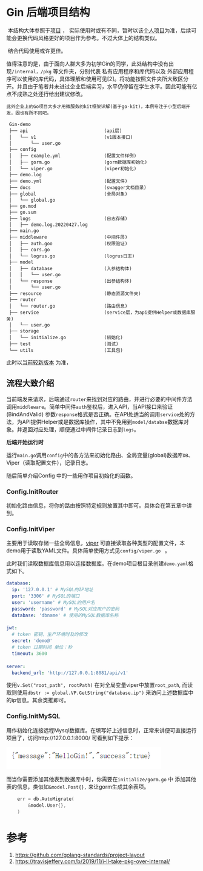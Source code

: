 # Gin 后端项目结构



​	本结构大体参照于[项目](https://github.com/flipped-aurora/gin-vue-admin) ， 实际使用时或有不同，暂时以该[个人项目](https://github.com/BFlameSwift/SlimeScholar-Go)为准，后续可能会更换代码风格更好的项目作为参考。不过大体上的结构类似。

​	结合代码使用或许更佳。

​	值得注意的是，由于面向人群大多为初学Gin的同学，此处结构中没有出现`/internal，/pkg` 等文件夹，分别代表 私有应用程序和库代码以及 外部应用程序可以使用的库代码，具体理解和使用可见[2]。将功能按照文件夹所大致区分开。并且由于笔者并未进过企业后端实习，水平仍停留在学生水平。因此可能有亿点不成熟之处还行给出建议修改。


	此外企业上的Go项目大多才用微服务的kit框架详解(基于go-kit)，本例专注于小型后端开发，固也有所不同吧。

```text
 Gin-demo
 ├── api					 		(api层)
 │   └── v1							(v1版本接口)	
 │       └── user.go
 ├── config
 │   ├── example.yml				(配置文件样例)
 │   ├── gorm.go					(gorm数据库初始化) 
 │   └── viper.go					(viper初始化)
 ├── demo.log
 ├── demo.yml						(配置文件)
 ├── docs							(swagger文档目录)
 ├── global							(全局对象) 
 │   └── global.go
 ├── go.mod
 ├── go.sum
 ├── logs							(日志存储) 
 │   ├── demo.log.20220427.log
 ├── main.go
 ├── middleware						(中间件层)  
 │   ├── auth.goo					(权限验证) 
 │   ├── cors.go
 │   └── logrus.go					(logrus日志) 
 ├── model
 │   ├── database					(入参结构体)   
 │   │   └── user.go
 │   └── response					(出参结构体)   
 │       └── user.go
 ├── resource						(静态资源文件夹)  
 ├── router
 │   └── router.go					(路由信息)
 ├── service						(service层，为api提供Helper或数据库服务) 
 │   └── user.go
 ├── storage
 │   └── initialize.go				(初始化)   
 ├── test							(测试) 
 └── utils							(工具包)   

```



此时以[当前较新版本](https://github.com/Super-BUAA-2021/Gin-demo/) 为准，



## 流程大致介绍

当前端发来请求，后端通过`router`来找到对应的路由，并进行必要的中间件方法调用`middleware`。简单中间件`auth`鉴权后，进入API，当API接口来验证(BindAndValid) 参数`response`格式是否正确。在API处适当的调用`service`处的方法，为API提供Helper或是数据库操作，其中不免用到`model/databse`数据库对象。并返回对应处理，顺便通过中间件记录日志到`logs`。



**后端开始运行时**

运行`main.go`调用`config`中的各方法来初始化路由、全局变量(global)数据库`DB`、Viper（读取配置文件），记录日志。



随后简单介绍Config 中的一些用作项目初始化的函数。

### Config.InitRouter

初始化路由信息，将你的路由按照特定规则放置其中即可。具体会在第五章中讲到。

### Config.InitViper

主要用于读取存储一些全局信息，[viper](https://github.com/spf13/viper) 可直接读取各种类型的配置文件，本demo用于读取YAML文件。具体简单使用方式见`config/viper.go ` 。 

此时我们读取数据库信息用以连接数据库。在demo项目根目录创建`demo.yaml`格式如下。

```yaml
database:
  ip: '127.0.0.1' # MySQL的IP地址
  port: '3306' # MySQL的端口
  user: 'username' # MySQL的用户名
  password: 'password' # MySQL对应用户的密码
  database: 'dbname' # 使用的MySQL数据库名称

jwt:
  # token 密钥，生产环境时及的修改
  secret: 'demo@'
  # token 过期时间 单位：秒
  timeout: 3600

server:
  backend_url: 'http://127.0.0.1:8081/api/v1'
```

使用`v.Set("root_path", rootPath)` 在对全局变量viper中放置`root_path`, 而读取则使用`dbstr := global.VP.GetString("database.ip")` 来访问上述数据库中的ip信息。其余类推即可。

### Config.InitMySQL

用作初始化连接远程Mysql数据库。在填写好上述信息时，正常来讲便可直接运行项目了，访问http://127.0.0.1:8000/ 可看到如下提示：

![image-20220418190151138](img/3/image-20220418190151138.png)

而当你需要添加其他表到数据库中时，你需要在`initialize/gorm.go` 中 添加其他表的信息，类似如`&model.Post{},` 来让gorm生成其余表项。 

```go
	err = db.AutoMigrate(
		&model.User{},
	)
```







# 参考

1. https://github.com/golang-standards/project-layout
2. https://travisjeffery.com/b/2019/11/i-ll-take-pkg-over-internal/














<script src="https://utteranc.es/client.js"
        repo="Super-BUAA-2021/GinBook"
        issue-term="pathname"
        theme="github-light"
        crossorigin="anonymous"
        async>
</script>
